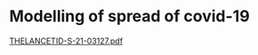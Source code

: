 # Modelling of spread of covid-19
[THELANCETID-S-21-03127.pdf](https://github.com/sdhs825/COVID/files/8406857/THELANCETID-S-21-03127.pdf)
